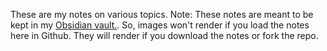 These are my notes on various topics. 
Note: These notes are meant to be kept in my [Obsidian vault.](https://obsidian.md/). So, images won't render if you load the notes here in Github. They will render if you download the notes or fork the repo.